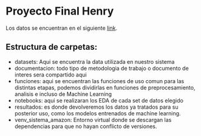 # Proyecto Final Henry
Los datos se encuentran en el siguiente [link](https://drive.google.com/drive/folders/1KT0-qPYJmlr6w2o41sjJlPXCZ3SkHbN0?usp=drive_link).

Estructura de carpetas:
---
- datasets: Aqui se encuentra la data utilizada en nuestro sistema
- documentacion: todo tipo de metodologia de trabajo o documento de interes sera compartido aqui
- funciones: aqui se encuentran las funciones de uso comun para las distintas etapas, podemos dividirlas en funciones de preprocesamiento, analisis e incluso de Machine Learning
- notebooks: aqui se realizaran los EDA de cada set de datos elegido
- resultados: es donde devolveremos los datos ya tratados para su posterior uso, como los modelos entrenados de machine learning.
- venv_sistema_amazon: Entorno virtual donde se descargan las dependencias para que no hayan conflicto de versiones.